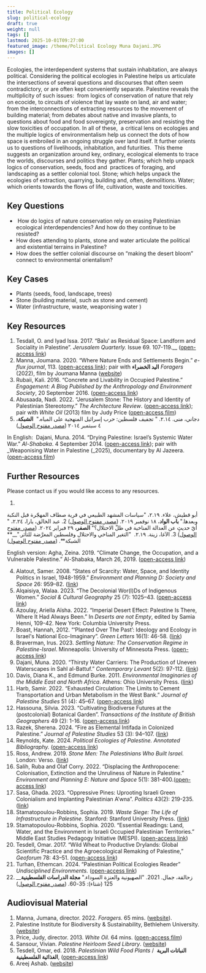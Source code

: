 ```yaml
---
title: Political Ecology
slug: political-ecology
draft: true
weight: null
tags: []
lastmod: 2025-10-01T09:27:00
featured_image: /theme/Political Ecology Muna Dajani.JPG
images: []
---
```

Ecologies, the interdependent systems that sustain inhabitation, are always political. Considering the political ecologies in Palestine helps us articulate the intersections of several questions and discourses that often seem contradictory, or are often kept conveniently separate. Palestine reveals the multiplicity of such issues:  from logics of conservation of nature that rely on ecocide, to circuits of violence that lay waste on land, air and water; from the interconnections of extracting resources to the movement of building material; from debates about native and invasive plants, to questions about food and food sovereignty, preservation and resisting the slow toxicities of occupation. In all of these,  a critical lens on ecologies and the multiple logics of environmentalism help us connect the dots of how space is embroiled in an ongoing struggle over land itself. It further orients us to questions of livelihoods, inhabitation, and futurities.  This theme suggests an organization around key, ordinary, ecological elements to trace the worlds, discourses and politics they gather. Plants; which help unpack logics of conservation, seeds, food and  practices of foraging, and landscaping as a settler colonial tool. Stone; which helps unpack the ecologies of extraction, quarrying, building and, often, demolitions. Water; which orients towards the flows of life, cultivation, waste and toxicities.

## Key Questions

-  How do logics of nature conservation rely on erasing Palestinian ecological interdependencies? And how do they continue to be resisted? 
- How does attending to plants, stone and water articulate the political and existential terrains in Palestine?
- How does the settler colonial discourse on “making the desert bloom” connect to environmental orientalism?

## Key Cases

- Plants (seeds, food, landscape, trees)
- Stone (building material, such as stone and cement)
- Water (infrastructure, waste, weaponising water )

## Key Resources

1. Tesdall, O. and Iyad Issa. 2017. “Balu‘ as Residual Space: Landform and Sociality in Palestine”. _Jerusalem Quarterly._ Issue 69. 107-119.__ ([open-access link](https://www.palestine-studies.org/en/node/213047))
2. Manna, Joumana. 2020. “Where Nature Ends and Settlements Begin.”_&#32;e-flux journal_, 113. ([open-access link](https://www.e-flux.com/journal/113/360006/where-nature-ends-and-settlements-begin/)); pair with **اليد الخضراء** _Foragers_ (2022), film by Joumana Manna ([website](https://www.jumanamanna.com/Foragers))
3. Rubaii, Kali. 2016. “Concrete and Livability in Occupied Palestine.” _Engagement: A Blog Published by the Anthropology and Environment Society_, 20 September 2016. ([open-access link](https://aesengagement.wordpress.com/2016/09/20/concrete-and-livability-in-occupied-palestine/))
4. Abusaada, Nadi. 2022. “Jerusalem Stone: The History and Identity of Palestinian Stereotomy.” _The Architecture Review_. ([open-access link](https://www.architectural-review.com/essays/city-portraits/jerusalem-stone-the-history-and-identity-of-palestinian-stereotomy)); pair with _White Oil_ (2013) film by Judy Price ([open-access film](https://www.cultureunplugged.com/documentary/watch-online/play/54968/white-oil))
5. دجاني، منى. ٢.١٤. " تجفيف فلسطين: حرب إسرائيل المنهجية على المياه." _&#160;_**الشبكة**، ٤ سبتمبر ٢٠١٤ ([مصدر مفتوح الوصول](https://al-shabaka.org/briefs/%D8%AA%D8%AC%D9%81%D9%8A%D9%81-%D9%81%D9%84%D8%B3%D8%B7%D9%8A%D9%86-%D8%AD%D8%B1%D8%A8-%D8%A5%D8%B3%D8%B1%D8%A7%D8%A6%D9%8A%D9%84-%D8%A7%D9%84%D9%85%D9%86%D9%87%D8%AC%D9%8A%D8%A9-%D8%B9%D9%84%D9%89-%D8%A7%D9%84%D9%85%D9%8A%D8%A7%D9%87/))

In English:  Dajani, Muna. 2014. “Drying Palestine: Israel’s Systemic Water War.” _Al-Shabaka_. 4 September 2014. ([open-access link](https://al-shabaka.org/briefs/drying-palestine-israels-systemic-water-war/)); pair with _Weaponising Water in Palestine (_2025), documentary by Al Jazeera. ([open-access film](https://www.aljazeera.com/program/people-power/2023/7/27/weaponising-water-in-palestine))

## Further Resources

Please contact us if you would like access to any resources.

1. 
أبو قطيش، علاء. ٢.١٩، "سياسات المشهد الطبيعي في قرية صطاف المهجّرة قبل النكبة وبعدها."**&#32;باب الواد**، ١٨ نوفمبر ٢٠١٩. ([مصدر مفتوح الوصول](https://babelwad.com/article/%D8%B3%D9%8A%D8%A7%D8%B3%D8%A7%D8%AA-%D8%A7%D9%84%D9%85%D8%B4%D9%87%D8%AF-%D8%A7%D9%84%D8%B7%D8%A8%D9%8A%D8%B9%D9%8A-%D9%81%D9%8A-%D9%82%D8%B1%D9%8A%D8%A9-%D8%B5%D8%B7%D8%A7%D9%81-%D8%A7%D9%84%D9%85))
2. عبد الخالق، يارا، ٢.٢٤، " أيّ حديثٍ عن العدالة المناخية في ظلّ الاحتلال؟" **الصفر،** ٢٩ فبراير ٢٠٢٤. ([مصدر مفتوح الوصول](https://alsifr.org/climate-justice-inpalestine))
3. الآغا، زينة. ٢.١٩. _&#160;_"التغير المناخي والاحتلال وفلسطين المعرَّضة للتأثر."__** الشبكة**. ([مصدر مفتوح الوصول](https://al-shabaka.org/briefs/%D8%A7%D9%84%D8%AA%D8%BA%D9%8A%D8%B1-%D8%A7%D9%84%D9%85%D9%86%D8%A7%D8%AE%D9%8A-%D9%88%D8%A7%D9%84%D8%A7%D8%AD%D8%AA%D9%84%D8%A7%D9%84-%D9%88%D9%81%D9%84%D8%B3%D8%B7%D9%8A%D9%86-%D8%A7%D9%84%D9%85%D8%B9%D8%B1%D8%B6%D8%A9-%D9%84%D9%84%D8%AA%D8%A3%D8%AB%D8%B1/))

English version: Agha, Zeina. 2019. “Climate Change, the Occupation, and a Vulnerable Palestine.” Al-Shabaka, March 26, 2019. ([open-access link](https://al-shabaka.org/briefs/climate-change-the-occupation-and-a-vulnerable-palestine/))

4. Alatout, Samer. 2008. “States of Scarcity: Water, Space, and Identity Politics in Israel, 1948-1959.” _Environment and Planning D: Society and Space_ 26: 959–82. ([link](https://journals.sagepub.com/doi/10.1068/d1106))
5. Alqaisiya, Walaa. 2023. “The Decolonial Wor(l)Ds of Indigenous Women.” _Social & Cultural Geography_ 25 (7): 1025–43. ([open-access link](https://www.tandfonline.com/doi/full/10.1080/14649365.2023.2268583?scroll=top&needAccess=true#d1e168))
6. Azoulay, Ariella Aïsha. 2022. “Imperial Desert Effect: Palestine Is There, Where It Had Always Been.” In _Deserts are not Empty_, edited by Samia Henni, 109-42. New York: Columbia University Press.
7. Boast, Hannah, 2012. “‘Planted Over The Past’: Ideology and Ecology in Israel's National Eco-Imaginary”. _Green Letters_ 16(1): 46-58. ([link](https://www.tandfonline.com/doi/abs/10.1080/14688417.2012.10589099))
8. Braverman, Irus. 2023. _Settling Nature: The Conservation Regime in Palestine-Israel_. Minneapolis: University of Minnesota Press. ([open-access link](https://www.jstor.org/stable/10.5749/j.ctv2z9g0pw)) 
9. Dajani, Muna. 2020. “Thirsty Water Carriers: The Production of Uneven Waterscapes in Sahl al-Battuf.” _Contemporary Levant_ 5(2): 97-112. ([link](https://www.tandfonline.com/doi/full/10.1080/20581831.2020.1820147))
10. Davis, Diana K., and Edmund Burke. 2011. _Environmental Imaginaries of the Middle East and North Africa_. Athens: Ohio University Press. ([link](https://www.jstor.org/stable/j.ctt1j7x58w))
11. Harb, Samir. 2022. “Exhausted Circulation: The Limits to Cement Transportation and Urban Metabolism in the West Bank.” _Journal of Palestine Studies_ 51 (4): 45–67. ([open-access link](https://www.tandfonline.com/doi/full/10.1080/0377919X.2022.2133969#abstract))
12. Hassouna, Silvia. 2023. “Cultivating Biodiverse Futures at the (postcolonial) Botanical Garden”. _Transactions of the Institute of British Geographers_ 49 (2): 1-16. ([open-access link](https://rgs-ibg.onlinelibrary.wiley.com/doi/full/10.1111/tran.12639))
13. Razek, Sherena. 2024. “Fire as Elemental Intifada in Colonized Palestine.” _Journal of Palestine Studies_ 53 (3): 94–107. ([link](https://www.tandfonline.com/doi/full/10.1080/0377919X.2024.2422287#:~:text=Elemental%20intifada%2C%20as%20a%20material,Indigenous%20Palestinian%20landscape%20beneath%20it.)) 
14. Reynolds, Kate. 2024. _Political Ecologies of Palestine. Annotated Bibliography._ ([open-access link](https://edges.sites.olt.ubc.ca/files/2024/09/Political_Ecologies_of_Palestine_Annotated_Bib_KReynolds_2024.pdf))
15. Ross, Andrew. 2019. _Stone Men: The Palestinians Who Built Israel._ London: Verso. ([link](https://www.versobooks.com/en-gb/products/733-stone-men?srsltid=AfmBOooa7cBxtA6ZNPeeyGKaDcEMgoC94duAPsAVx4QABDKZE-dewa7Y))
16. Salih, Ruba and Olaf Corry. 2022. “Displacing the Anthropocene: Colonisation, Extinction and the Unruliness of Nature in Palestine.” _Environment and Planning E: Nature and Space_ 5(1): 381-400.([open-access link](https://journals.sagepub.com/doi/full/10.1177/2514848620982834))
17. Sasa, Ghada. 2023. “Oppressive Pines: Uprooting Israeli Green Colonialism and Implanting Palestinian A’wna”. _Politics_ 43(2): 219-235. ([link](https://journals.sagepub.com/doi/10.1177/02633957221122366))
18. Stamatopoulou-Robbins, Sophia. 2019. _Waste Siege: The Life of Infrastructure in Palestine_. Stanford: Stanford University Press. ([link](https://www.sup.org/books/middle-east-studies/waste-siege))
19. Stamatopoulou-Robbins, Sophia. 2020. “Essential Readings: Land, Water, and the Environment in Israeli Occupied Palestinian Territories.” Middle East Studies Pedagogy Initiative (MESPI). ([open-access link](https://www.jadaliyya.com/Details/42091/Essential-Readings-Land,-Water,-and-the-Environment-in-Israels-Occupied-Palestinian-Territories-by-Sophia-Stamatopoulou-Robbins))
20. Tesdell, Omar. 2017. “Wild Wheat to Productive Drylands: Global Scientific Practice and the Agroecological Remaking of Palestine,” _Geoforum_ 78: 43–51. (o[pen-access link](https://www.sciencedirect.com/science/article/abs/pii/S0016718516302597))
21. Turhan, Ethemcan. 2024. “Palestinian Political Ecologies Reader” _Undisciplined Environments._ ([open-access link](https://undisciplinedenvironments.org/2024/05/23/palestinian-political-ecologies-reader/))
22. زحالقة، جمال. 2021. "الصهيونية والعنزة السوداء." **مجلة الدراسات الفلسطينية**__ 125 (شتاء): 35-60. ([مصدر مفتوح الوصول](https://www.palestine-studies.org/ar/node/1650886))

## Audiovisual Material

1. Manna, Jumana, director. 2022. _Foragers._ 65 mins. ([website](https://www.jumanamanna.com/Foragers)).
2. Palestine Institute for Biodiversity & Sustainability, Bethlehem University. ([website](https://www.palestinenature.org/))
3. Price, Judy, director. 2013. _White Oil._ 64 mins. ([open-access film](https://www.cultureunplugged.com/documentary/watch-online/play/54968/white-oil))
4. Sansour, Vivian. _Palestine Heirloom Seed Library_. ([website](https://viviensansour.com/Palestine-Heirloom))
5. Tesdell, Omar, ed. 2018. _Palestinian Wild Food Plants_ /  **النباتات البرية الغذائية الفلسطينية**, ([open-access link](https://archive.org/details/palwildfoodplants2018/page/n17/mode/2up))
6. Areej Ashab. ([website](https://areejashhab.com/about))
